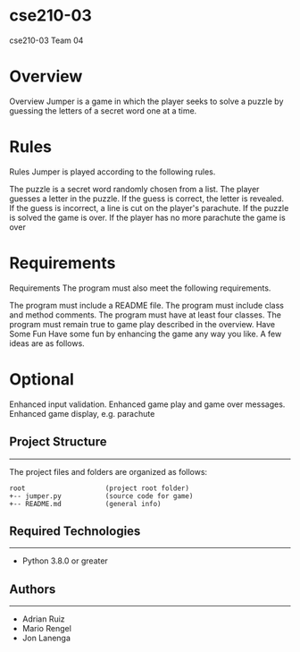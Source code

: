 # cse210-03
cse210-03 Team 04

# Overview
Overview
Jumper is a game in which the player seeks to solve a puzzle by guessing the letters of a secret word one at a time.

# Rules
Rules
Jumper is played according to the following rules.

The puzzle is a secret word randomly chosen from a list.
The player guesses a letter in the puzzle.
If the guess is correct, the letter is revealed.
If the guess is incorrect, a line is cut on the player's parachute.
If the puzzle is solved the game is over.
If the player has no more parachute the game is over

# Requirements
Requirements
The program must also meet the following requirements.

The program must include a README file.
The program must include class and method comments.
The program must have at least four classes.
The program must remain true to game play described in the overview.
Have Some Fun
Have some fun by enhancing the game any way you like. A few ideas are as follows.

# Optional 
Enhanced input validation.
Enhanced game play and game over messages.
Enhanced game display, e.g. parachute

## Project Structure
---
The project files and folders are organized as follows:
```
root                    (project root folder)
+-- jumper.py           (source code for game)
+-- README.md           (general info)
```

## Required Technologies
---
* Python 3.8.0 or greater

## Authors
---
* Adrian Ruiz
* Mario Rengel
* Jon Lanenga
